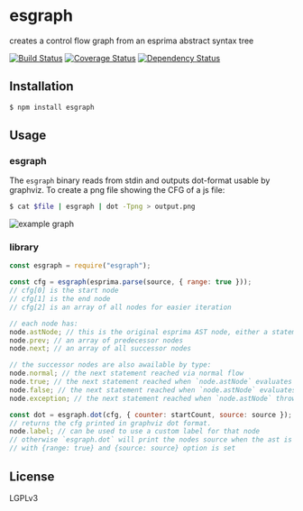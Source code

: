 # esgraph

creates a control flow graph from an esprima abstract syntax tree

[![Build Status](https://travis-ci.org/Swatinem/esgraph.svg?branch=master)](https://travis-ci.org/Swatinem/esgraph)
[![Coverage Status](https://coveralls.io/repos/Swatinem/esgraph/badge.svg?branch=master)](https://coveralls.io/r/Swatinem/esgraph)
[![Dependency Status](https://gemnasium.com/Swatinem/esgraph.svg)](https://gemnasium.com/Swatinem/esgraph)

## Installation

```bash
$ npm install esgraph
```

## Usage

### esgraph

The `esgraph` binary reads from stdin and outputs dot-format usable by graphviz.
To create a png file showing the CFG of a js file:

```bash
$ cat $file | esgraph | dot -Tpng > output.png
```

![example graph](esgraph.png?raw=true)

### library

```js
const esgraph = require("esgraph");

const cfg = esgraph(esprima.parse(source, { range: true }));
// cfg[0] is the start node
// cfg[1] is the end node
// cfg[2] is an array of all nodes for easier iteration

// each node has:
node.astNode; // this is the original esprima AST node, either a statement or an expression
node.prev; // an array of predecessor nodes
node.next; // an array of all successor nodes

// the successor nodes are also awailable by type:
node.normal; // the next statement reached via normal flow
node.true; // the next statement reached when `node.astNode` evaluates to true
node.false; // the next statement reached when `node.astNode` evaluates to false
node.exception; // the next statement reached when `node.astNode` throws

const dot = esgraph.dot(cfg, { counter: startCount, source: source });
// returns the cfg printed in graphviz dot format.
node.label; // can be used to use a custom label for that node
// otherwise `esgraph.dot` will print the nodes source when the ast is created
// with {range: true} and {source: source} option is set
```

## License

LGPLv3
